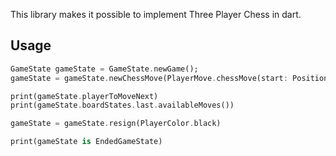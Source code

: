 
This library makes it possible to implement Three Player Chess in dart.

## Usage

```dart
GameState gameState = GameState.newGame();
gameState = gameState.newChessMove(PlayerMove.chessMove(start: Position.E2, end: Position.E4));

print(gameState.playerToMoveNext)
print(gameState.boardStates.last.availableMoves())

gameState = gameState.resign(PlayerColor.black)

print(gameState is EndedGameState)
```
